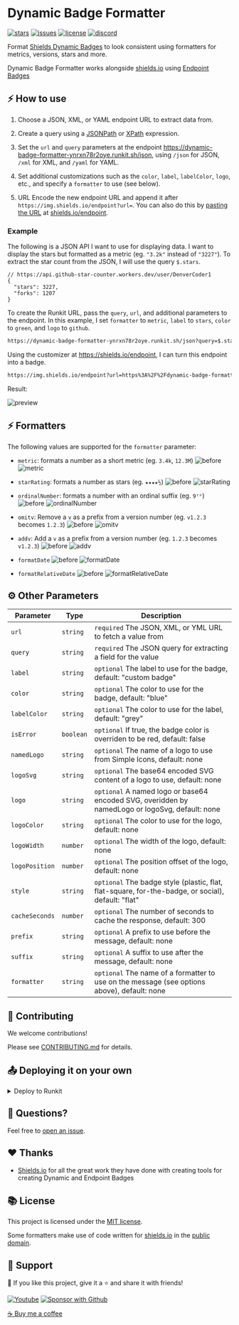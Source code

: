 # Dynamic Badge Formatter

[![stars](https://custom-icon-badges.herokuapp.com/github/stars/DenverCoder1/dynamic-badge-formatter?logo=star)](https://github.com/DenverCoder1/dynamic-badge-formatter/stargazers "stars") [![issues](https://custom-icon-badges.herokuapp.com/github/issues-raw/DenverCoder1/dynamic-badge-formatter?logo=issue)](https://github.com/DenverCoder1/dynamic-badge-formatter/issues "issues") [![license](https://custom-icon-badges.herokuapp.com/github/license/denvercoder1/dynamic-badge-formatter?logo=law&logoColor=white)](https://github.com/DenverCoder1/dynamic-badge-formatter/blob/main/LICENSE?rgh-link-date=2021-08-09T18%3A10%3A26Z "license MIT") [![discord](https://custom-icon-badges.herokuapp.com/discord/819650821314052106?color=7289DA&logo=comments&label=discord&logoColor=white)](https://discord.gg/fPrdqh3Zfu "Dev Pro Tips Discussion & Support Server")

Format [Shields Dynamic Badges](https://shields.io/#dynamic-badge) to look consistent using formatters for metrics, versions, stars and more.

Dynamic Badge Formatter works alongside [shields.io](https://shields.io/) using [Endpoint Badges](https://shields.io/endpoint)

## ⚡ How to use

1. Choose a JSON, XML, or YAML endpoint URL to extract data from.

2. Create a query using a [JSONPath](https://jsonpath.com/) or [XPath](http://xpather.com/) expression.

3. Set the `url` and `query` parameters at the endpoint <https://dynamic-badge-formatter-ynrxn78r2oye.runkit.sh/json>, using `/json` for JSON, `/xml` for XML, and `/yaml` for YAML.

4. Set additional customizations such as the `color`, `label`, `labelColor`, `logo`, etc., and specify a `formatter` to use (see below).

5. URL Encode the new endpoint URL and append it after `https://img.shields.io/endpoint?url=`. You can also do this by [pasting the URL](https://user-images.githubusercontent.com/20955511/173730516-1470689e-0e05-4761-89f4-4aa7d8fcb023.png) at [shields.io/endpoint](https://shields.io/endpoint).

### Example

The following is a JSON API I want to use for displaying data. I want to display the stars but formatted as a metric (eg. `"3.2k"` instead of `"3227"`). To extract the star count from the JSON, I will use the query `$.stars`.

```jsonc
// https://api.github-star-counter.workers.dev/user/DenverCoder1
{
  "stars": 3227,
  "forks": 1207
}
```

To create the Runkit URL, pass the `query`, `url`, and additional parameters to the endpoint. In this example, I set `formatter` to `metric`, `label` to `stars`, `color` to `green`, and `logo` to `github`.

```md
https://dynamic-badge-formatter-ynrxn78r2oye.runkit.sh/json?query=$.stars&url=https://api.github-star-counter.workers.dev/user/DenverCoder1&formatter=metric&label=stars&color=green&logo=github
```

Using the customizer at <https://shields.io/endpoint>, I can turn this endpoint into a badge.

```md
https://img.shields.io/endpoint?url=https%3A%2F%2Fdynamic-badge-formatter-ynrxn78r2oye.runkit.sh%2Fjson%3Fquery%3D%24.stars%26url%3Dhttps%3A%2F%2Fapi.github-star-counter.workers.dev%2Fuser%2FDenverCoder1%26formatter%3Dmetric%26label%3Dstars%26color%3Dgreen%26logo%3Dgithub
```

Result:

![preview](https://img.shields.io/endpoint?url=https%3A%2F%2Fdynamic-badge-formatter-ynrxn78r2oye.runkit.sh%2Fjson%3Fquery%3D%24.stars%26url%3Dhttps%3A%2F%2Fapi.github-star-counter.workers.dev%2Fuser%2FDenverCoder1%26formatter%3Dmetric%26label%3Dstars%26color%3Dgreen%26logo%3Dgithub)

## ⚡ Formatters

The following values are supported for the `formatter` parameter:

- `metric`: formats a number as a short metric (eg. `3.4k`, `12.3M`)
  ![before](https://img.shields.io/badge/before-3400-cc6060) ![metric](https://img.shields.io/badge/metric-3.4k-2ea44f)

- `starRating`: formats a number as stars (eg. `★★★★½`)
  ![before](https://img.shields.io/badge/before-4.5-cc6060) ![starRating](https://img.shields.io/badge/starRating-★★★★½-2ea44f)

- `ordinalNumber`: formats a number with an ordinal suffix (eg. `9ᵗʰ`)
  ![before](https://img.shields.io/badge/before-9-cc6060) ![ordinalNumber](https://img.shields.io/badge/ordinalNumber-9ᵗʰ-2ea44f)

- `omitv`: Remove a `v` as a prefix from a version number (eg. `v1.2.3` becomes `1.2.3`)
  ![before](https://img.shields.io/badge/before-v1.2.3-cc6060) ![omitv](https://img.shields.io/badge/omitv-1.2.3-2ea44f)

- `addv`: Add a `v` as a prefix from a version number (eg. `1.2.3` becomes `v1.2.3`)
  ![before](https://img.shields.io/badge/before-1.2.3-cc6060) ![addv](https://img.shields.io/badge/addv-v1.2.3-2ea44f)

- `formatDate`
  ![before](https://img.shields.io/badge/before-2019--01--01-cc6060) ![formatDate](https://img.shields.io/badge/formatDate-january%202019-2ea44f)

- `formatRelativeDate`
  ![before](https://img.shields.io/badge/before-1655162563-cc6060) ![formatRelativeDate](https://img.shields.io/badge/formatRelativeDate-3%20days%20ago-2ea44f)

## ⚙️ Other Parameters

| Parameter      | Type      | Description                                                                                        |
| -------------- | --------- | -------------------------------------------------------------------------------------------------- |
| `url`          | `string`  | `required` The JSON, XML, or YML URL to fetch a value from                                         |
| `query`        | `string`  | `required` The JSON query for extracting a field for the value                                     |
| `label`        | `string`  | `optional` The label to use for the badge, default: "custom badge"                                 |
| `color`        | `string`  | `optional` The color to use for the badge, default: "blue"                                         |
| `labelColor`   | `string`  | `optional` The color to use for the label, default: "grey"                                         |
| `isError`      | `boolean` | `optional` If true, the badge color is overriden to be red, default: false                         |
| `namedLogo`    | `string`  | `optional` The name of a logo to use from Simple Icons, default: none                              |
| `logoSvg`      | `string`  | `optional` The base64 encoded SVG content of a logo to use, default: none                          |
| `logo`         | `string`  | `optional` A named logo or base64 encoded SVG, overidden by namedLogo or logoSvg, default: none    |
| `logoColor`    | `string`  | `optional` The color to use for the logo, default: none                                            |
| `logoWidth`    | `number`  | `optional` The width of the logo, default: none                                                    |
| `logoPosition` | `number`  | `optional` The position offset of the logo, default: none                                          |
| `style`        | `string`  | `optional` The badge style (plastic, flat, flat-square, for-the-badge, or social), default: "flat" |
| `cacheSeconds` | `number`  | `optional` The number of seconds to cache the response, default: 300                               |
| `prefix`       | `string`  | `optional` A prefix to use before the message, default: none                                       |
| `suffix`       | `string`  | `optional` A suffix to use after the message, default: none                                        |
| `formatter`    | `string`  | `optional` The name of a formatter to use on the message (see options above), default: none        |

## 🤗 Contributing

We welcome contributions!

Please see [CONTRIBUTING.md](CONTRIBUTING.md) for details.

## 📤 Deploying it on your own

<details>
  <summary>Deploy to Runkit</summary>

1. Sign in to **Runkit** or create a new account at <https://runkit.com>
2. Create a new notebook
3. Paste the contents of [`index.js`](./index.js) into the notebook
4. Click `endpoint` to get your endpoint to run requests against

</details>

## 💬 Questions?

Feel free to [open an issue](http://github.com/DenverCoder1/dynamic-badge-formatter/issues/new).

## ❤️ Thanks

- [Shields.io](https://github.com/badges/shields) for all the great work they have done with creating tools for creating Dynamic and Endpoint Badges

## 📚 License

This project is licensed under the [MIT license](LICENSE.md).

Some formatters make use of code written for [shields.io](https://shields.io/) in the [public domain](https://github.com/badges/shields/blob/master/LICENSE).

## 🤩 Support

💙 If you like this project, give it a ⭐ and share it with friends!

<p align="left">
  <a href="https://www.youtube.com/channel/UCipSxT7a3rn81vGLw9lqRkg?sub_confirmation=1"><img alt="Youtube" title="Youtube" src="https://custom-icon-badges.herokuapp.com/badge/-Subscribe-red?style=for-the-badge&logo=video&logoColor=white"/></a>
  <a href="https://github.com/sponsors/DenverCoder1"><img alt="Sponsor with Github" title="Sponsor with Github" src="https://custom-icon-badges.herokuapp.com/badge/-Sponsor-ea4aaa?style=for-the-badge&logo=heart&logoColor=white"/></a>
</p>

[☕ Buy me a coffee](https://ko-fi.com/jlawrence)
